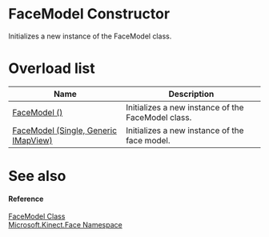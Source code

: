 FaceModel Constructor  
=====================  

Initializes a new instance of the FaceModel class.<span id="overloadsSection"></span>

Overload list  
=============  

| Name                                                                                     | Description                                        |
|------------------------------------------------------------------------------------------|----------------------------------------------------|
| [FaceModel ()](FaceModel_Constructor/FaceModel_Constructor_0.md)                         | Initializes a new instance of the FaceModel class. |
| [FaceModel (Single, Generic IMapView)](FaceModel_Constructor/FaceModel_Constructor_0.md) | Initializes a new instance of the face model.      |

<span id="ID4EK"></span>

See also  
========  

<span id="ID4EM"></span>
#### Reference  

[FaceModel Class](../FaceModel_Class.md)  
 [Microsoft.Kinect.Face Namespace](../../Kinect.Face.md)  



<!--Please do not edit the data in the comment block below.-->
<!--
TOCTitle : FaceModel Constructor
RLTitle : FaceModel Constructor
KeywordK : FaceModel class, constructor
KeywordK : FaceModel.FaceModel constructor
KeywordF : Microsoft.Kinect.Face.FaceModel.#ctor
KeywordF : Microsoft.Kinect.Face.FaceModel.FaceModel
KeywordF : Microsoft.Kinect.Face.FaceModel.New
KeywordF : Microsoft.Kinect.Face.FaceModel.#ctor
KeywordF : FaceModel.FaceModel
KeywordF : FaceModel.New
KeywordA : Overload:Microsoft.Kinect.Face.FaceModel.#ctor
AssetID : Overload:Microsoft.Kinect.Face.FaceModel.#ctor
Locale : en-us
CommunityContent : 1
APIType : Managed
APILocation : microsoft.kinect.face.dll
APIName : Microsoft.Kinect.Face.FaceModel
TargetOS : Windows
TopicType : kbSyntax
DocSet : K4Wv2
ProjType : K4Wv2Proj
Technology : Kinect for Windows
Product : Kinect for Windows SDK v2
productversion : 20
-->
